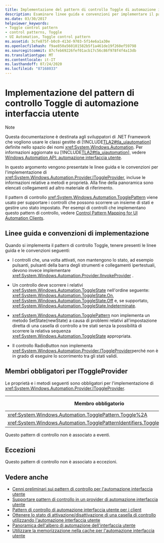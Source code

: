 ```yaml
---
title: Implementazione del pattern di controllo Toggle di automazione interfaccia utente
description: Esaminare linee guida e convenzioni per implementare il pattern di controllo di attivazione/disattività in automazione interfaccia utente. Conosce i membri obbligatori per l'interfaccia IToggleProvider.
ms.date: 03/30/2017
helpviewer_keywords:
- Toggle control pattern
- control patterns, Toggle
- UI Automation, Toggle control pattern
ms.assetid: 3cfe875f-b0c0-413d-9703-5f14e6a1a30e
ms.openlocfilehash: f9ae850a560101582b5f1a461de19f260ef59798
ms.sourcegitcommit: 87cfeb69226fef01acb17c56c86f978f4f4a13db
ms.translationtype: MT
ms.contentlocale: it-IT
ms.lasthandoff: 07/24/2020
ms.locfileid: "87168033"
---
```

# <a name="implementing-the-ui-automation-toggle-control-pattern"></a>Implementazione del pattern di controllo Toggle di automazione interfaccia utente
> [!NOTE]
> Questa documentazione è destinata agli sviluppatori di .NET Framework che vogliono usare le classi gestite di [!INCLUDE[TLA2#tla_uiautomation](../../../includes/tla2sharptla-uiautomation-md.md)] definite nello spazio dei nomi <xref:System.Windows.Automation>. Per informazioni aggiornate su [!INCLUDE[TLA2#tla_uiautomation](../../../includes/tla2sharptla-uiautomation-md.md)], vedere [Windows Automation API: automazione interfaccia utente](/windows/win32/winauto/entry-uiauto-win32).  
  
 In questo argomento vengono presentate le linee guida e le convenzioni per l'implementazione di <xref:System.Windows.Automation.Provider.IToggleProvider>, incluse le informazioni relative a metodi e proprietà. Alla fine della panoramica sono elencati collegamenti ad altro materiale di riferimento.  
  
 Il pattern di controllo <xref:System.Windows.Automation.TogglePattern> viene usato per supportare i controlli che possono scorrere un insieme di stati e gestire uno stato impostato. Per esempi di controlli che implementano questo pattern di controllo, vedere [Control Pattern Mapping for UI Automation Clients](control-pattern-mapping-for-ui-automation-clients.md).  
  
<a name="Implementation_Guidelines_and_Conventions"></a>
## <a name="implementation-guidelines-and-conventions"></a>Linee guida e convenzioni di implementazione  
 Quando si implementa il pattern di controllo Toggle, tenere presenti le linee guida e le convenzioni seguenti:  
  
- I controlli che, una volta attivati, non mantengono lo stato, ad esempio pulsanti, pulsanti della barra degli strumenti e collegamenti ipertestuali, devono invece implementare <xref:System.Windows.Automation.Provider.IInvokeProvider> .  
  
- Un controllo deve scorrere i relativi <xref:System.Windows.Automation.ToggleState> nell'ordine seguente: <xref:System.Windows.Automation.ToggleState.On>, <xref:System.Windows.Automation.ToggleState.Off> e, se supportato, <xref:System.Windows.Automation.ToggleState.Indeterminate>.  
  
- <xref:System.Windows.Automation.TogglePattern> non implementa un metodo SetState(newState) a causa di problemi relativi all'impostazione diretta di una casella di controllo a tre stati senza la possibilità di scorrere la relativa sequenza <xref:System.Windows.Automation.ToggleState> appropriata.  
  
- Il controllo RadioButton non implementa <xref:System.Windows.Automation.Provider.IToggleProvider>perché non è in grado di eseguire lo scorrimento tra gli stati validi.  
  
<a name="Required_Members_for_IToggleProvider"></a>
## <a name="required-members-for-itoggleprovider"></a>Membri obbligatori per IToggleProvider  
 Le proprietà e i metodi seguenti sono obbligatori per l'implementazione di <xref:System.Windows.Automation.Provider.IToggleProvider>.  
  
|Membro obbligatorio|Tipo di membro|Note|  
|---------------------|-----------------|-----------|  
|<xref:System.Windows.Automation.TogglePattern.Toggle%2A>|Metodo|Nessuno|  
|<xref:System.Windows.Automation.TogglePatternIdentifiers.ToggleStateProperty>|Proprietà|Nessuno|  
  
 Questo pattern di controllo non è associato a eventi.  
  
<a name="Exceptions"></a>
## <a name="exceptions"></a>Eccezioni  
 Questo pattern di controllo non è associato a eccezioni.  
  
## <a name="see-also"></a>Vedere anche

- [Cenni preliminari sui pattern di controllo per l'automazione interfaccia utente](ui-automation-control-patterns-overview.md)
- [Supportare pattern di controllo in un provider di automazione interfaccia utente](support-control-patterns-in-a-ui-automation-provider.md)
- [Pattern di controllo di automazione interfaccia utente per i client](ui-automation-control-patterns-for-clients.md)
- [Ottenere lo stato di attivazione/disattivazione di una casella di controllo utilizzando l'automazione interfaccia utente](get-the-toggle-state-of-a-check-box-using-ui-automation.md)
- [Panoramica dell'albero di automazione dell'interfaccia utente](ui-automation-tree-overview.md)
- [Utilizzare la memorizzazione nella cache per l'automazione interfaccia utente](use-caching-in-ui-automation.md)
